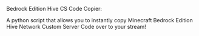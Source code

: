 Bedrock Edition Hive CS Code Copier:

A python script that allows you to instantly copy Minecraft Bedrock Edition Hive Network Custom Server Code over to your stream!
